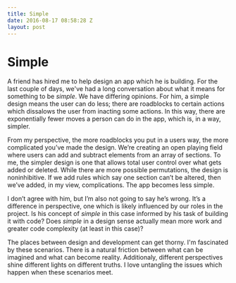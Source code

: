 ```yaml
---
title: Simple
date: 2016-08-17 08:58:28 Z
layout: post
---
```


# Simple

A friend has hired me to help design an app which he is building. For the last couple of days, we've had a long conversation about what it means for something to be *simple*. We have differing opinions. For him, a simple design means the user can do less; there are roadblocks to certain actions which dissalows the user from inacting some actions. In this way, there are exponentially fewer moves a person can do in the app, which is, in a way, simpler.

From my perspective, the more roadblocks you put in a users way, the more complicated you’ve made the design. We’re creating an open playing field where users can add and subtract elements from an array of sections. To me, the simpler design is one that allows total user control over what gets added or deleted. While there are more possible permutations, the design is noninhibitive. If we add rules which say one section can’t be altered, then we’ve added, in my view, complications. The app becomes less simple.

I don’t agree with him, but I’m also not going to say he’s wrong. It’s a difference in perspective, one which is likely influenced by our roles in the project. Is his concept of *simple* in this case informed by his task of building it with code? Does *simple* in a design sense actually mean more work and greater code complexity (at least in this case)? 

The places between design and development can get thorny. I'm fascinated by these scenarios. There is a natural friction between what can be imagined and what can become reality. Additionaly, different perspectives shine different lights on different truths. I love untangling the issues which happen when these scenarios meet. 